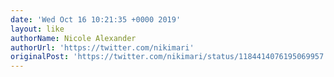 ```yaml
---
date: 'Wed Oct 16 10:21:35 +0000 2019'
layout: like
authorName: Nicole Alexander
authorUrl: 'https://twitter.com/nikimari'
originalPost: 'https://twitter.com/nikimari/status/1184414076195069957'
---
```

